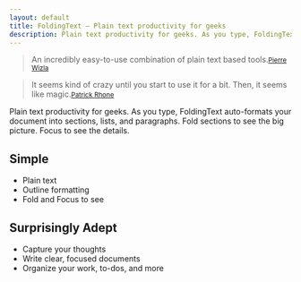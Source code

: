 ```yaml
---
layout: default
title: FoldingText — Plain text productivity for geeks
description: Plain text productivity for geeks. As you type, FoldingText auto-formats your document into sections, lists, and paragraphs. Fold sections to see the big picture. Focus to see the details.
---
```


<blockquote id="leadquote"><span class="quote">An incredibly easy-to-use combination of plain text based tools.</span><small class="author"><a href="http://mac.appstorm.net/reviews/productivity-review/foldingtext-a-swiss-army-knife-for-plain-text-lovers">Pierre Wizla</a></small></blockquote>

<blockquote id="leadquote"><span class="quote">It seems kind of crazy until you start to use it for a bit. Then, it seems like magic.</span><small class="author"><a href="http://minimalmac.com/post/30014644859">Patrick Rhone</a></small></blockquote>

Plain text productivity for geeks. As you type, FoldingText auto-formats your document into sections, lists, and paragraphs. Fold sections to see the big picture. Focus to see the details.

## Simple

- Plain text
- Outline formatting
- Fold and Focus to see

## Surprisingly Adept

- Capture your thoughts
- Write clear, focused documents
- Organize your work, to-dos, and more